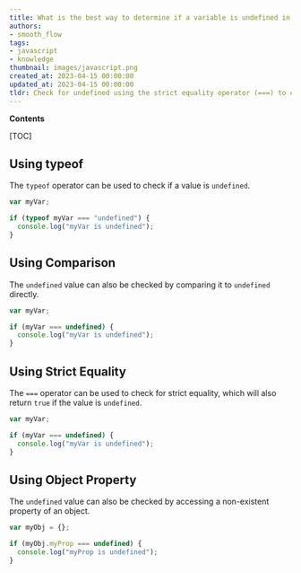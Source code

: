 ```yaml
---
title: What is the best way to determine if a variable is undefined in javascript?
authors:
- smooth_flow
tags:
- javascript
- knowledge
thumbnail: images/javascript.png
created_at: 2023-04-15 00:00:00
updated_at: 2023-04-15 00:00:00
tldr: Check for undefined using the strict equality operator (===) to compare the variable to undefined.
---
```


**Contents**

[TOC]

## Using typeof

The `typeof` operator can be used to check if a value is `undefined`.

```javascript
var myVar;

if (typeof myVar === "undefined") {
  console.log("myVar is undefined");
}
```

## Using Comparison

The `undefined` value can also be checked by comparing it to `undefined` directly.

```javascript
var myVar;

if (myVar === undefined) {
  console.log("myVar is undefined");
}
```

## Using Strict Equality

The `===` operator can be used to check for strict equality, which will also return `true` if the value is `undefined`.

```javascript
var myVar;

if (myVar === undefined) {
  console.log("myVar is undefined");
}
```

## Using Object Property

The `undefined` value can also be checked by accessing a non-existent property of an object.

```javascript
var myObj = {};

if (myObj.myProp === undefined) {
  console.log("myProp is undefined");
}
```
